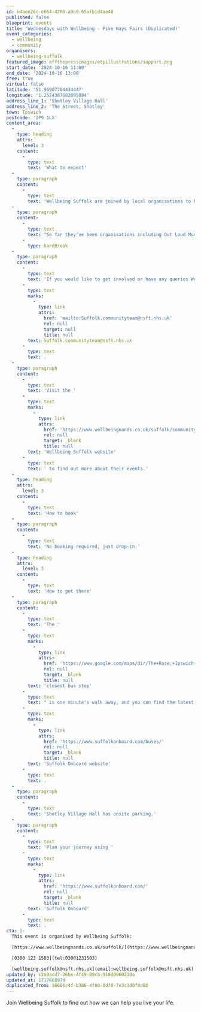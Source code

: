 ```yaml
---
id: b4aee26c-e664-4200-a9b9-65afb1d4ae48
published: false
blueprint: events
title: 'Wednesdays with Wellbeing - Five Ways Fairs (Duplicated)'
event_categories:
  - wellbeing
  - community
organisers:
  - wellbeing-suffolk
featured_image: offthepressimages/otpillustrations/support.png
start_date: '2024-10-16 11:00'
end_date: '2024-10-16 13:00'
free: true
virtual: false
latitude: '51.96907704434447'
longitude: '1.2524387682095084'
address_line_1: 'Shotley Village Hall'
address_line_2: 'The Street, Shotley'
town: Ipswich
postcode: 'IP9 1LX'
content_area:
  -
    type: heading
    attrs:
      level: 3
    content:
      -
        type: text
        text: 'What to expect'
  -
    type: paragraph
    content:
      -
        type: text
        text: 'Wellbeing Suffolk are joined by local organisations to help you find the support you need. '
  -
    type: paragraph
    content:
      -
        type: text
        text: "So far they've been organisations including Out Loud Music, Suffolk Libraries, KMT Rising, Ipswich Community Media and many more. "
      -
        type: hardBreak
  -
    type: paragraph
    content:
      -
        type: text
        text: 'If you would like to get involved or have any queries Wellbeing Wednesdays, get in touch with our community team via email '
      -
        type: text
        marks:
          -
            type: link
            attrs:
              href: 'mailto:Suffolk.communityteam@nsft.nhs.uk'
              rel: null
              target: null
              title: null
        text: Suffolk.communityteam@nsft.nhs.uk
      -
        type: text
        text: .
  -
    type: paragraph
    content:
      -
        type: text
        text: 'Visit the '
      -
        type: text
        marks:
          -
            type: link
            attrs:
              href: 'https://www.wellbeingnands.co.uk/suffolk/community-events/'
              rel: null
              target: _blank
              title: null
        text: 'Wellbeing Suffolk website'
      -
        type: text
        text: ' to find out more about their events.'
  -
    type: heading
    attrs:
      level: 3
    content:
      -
        type: text
        text: 'How to book'
  -
    type: paragraph
    content:
      -
        type: text
        text: 'No booking required, just drop-in.'
  -
    type: heading
    attrs:
      level: 3
    content:
      -
        type: text
        text: 'How to get there'
  -
    type: paragraph
    content:
      -
        type: text
        text: 'The '
      -
        type: text
        marks:
          -
            type: link
            attrs:
              href: 'https://www.google.com/maps/dir/The+Rose,+Ipswich+IP9+1NJ/Shotley+Village+Hall,+The+Street,+Shotley,+Ipswich/@51.9691415,1.2498336,17z/data=!3m1!4b1!4m14!4m13!1m5!1m1!1s0x47d9742baf8f6799:0xfba6374fa810cc9e!2m2!1d1.252036!2d51.96936!1m5!1m1!1s0x47d9742ba9328def:0x57d4e80b2ab757f7!2m2!1d1.2524625!2d51.9688942!3e2?entry=ttu'
              rel: null
              target: _blank
              title: null
        text: 'closest bus stop'
      -
        type: text
        text: " is one minute's walk away, and you can find the latest bus timetables on the "
      -
        type: text
        marks:
          -
            type: link
            attrs:
              href: 'https://www.suffolkonboard.com/buses/'
              rel: null
              target: _blank
              title: null
        text: 'Suffolk Onboard website'
      -
        type: text
        text: .
  -
    type: paragraph
    content:
      -
        type: text
        text: 'Shotley Village Hall has onsite parking.'
  -
    type: paragraph
    content:
      -
        type: text
        text: 'Plan your journey using '
      -
        type: text
        marks:
          -
            type: link
            attrs:
              href: 'https://www.suffolkonboard.com/'
              rel: null
              target: _blank
              title: null
        text: 'Suffolk Onboard'
      -
        type: text
        text: .
cta: |-
  This event is organised by Wellbeing Suffolk:

  [https://www.wellbeingnands.co.uk/suffolk/](https://www.wellbeingnands.co.uk/suffolk/) 

  [0300 123 1503](tel:03001231503)

  [wellbeing.suffolk@nsft.nhs.uk](email:wellbeing.suffolk@nsft.nhs.uk)
updated_by: c2a9acd7-26be-4f49-89cb-918d0960210a
updated_at: 1717668979
duplicated_from: 16686c4f-b386-4f80-8df0-7e3c3d0f8d8b
---
```

Join Wellbeing Suffolk to find out how we can help you live your life.